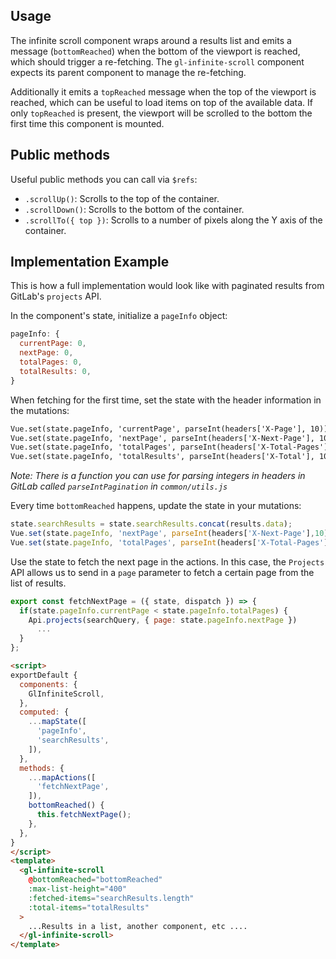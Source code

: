 ## Usage

The infinite scroll component wraps around a results list and emits a message
(`bottomReached`) when the bottom of the viewport is reached, which should trigger
a re-fetching. The `gl-infinite-scroll` component expects its parent component to
manage the re-fetching.

Additionally it emits a `topReached` message when the top of the viewport is reached, which
can be useful to load items on top of the available data. If only `topReached` is present, the
viewport will be scrolled to the bottom the first time this component is mounted.

## Public methods

Useful public methods you can call via `$refs`:

- `.scrollUp()`: Scrolls to the top of the container.
- `.scrollDown()`: Scrolls to the bottom of the container.
- `.scrollTo({ top })`: Scrolls to a number of pixels along the Y axis of the container.

## Implementation Example

This is how a full implementation would look like with paginated results from GitLab's
`projects` API.

In the component's state, initialize a `pageInfo` object:

```js
pageInfo: {
  currentPage: 0,
  nextPage: 0,
  totalPages: 0,
  totalResults: 0,
}
```

When fetching for the first time, set the state with the header
information in the mutations:

```html
Vue.set(state.pageInfo, 'currentPage', parseInt(headers['X-Page'], 10));
Vue.set(state.pageInfo, 'nextPage', parseInt(headers['X-Next-Page'], 10));
Vue.set(state.pageInfo, 'totalPages', parseInt(headers['X-Total-Pages'], 10));
Vue.set(state.pageInfo, 'totalResults', parseInt(headers['X-Total'], 10));
```

_Note: There is a function you can use for parsing integers in headers in
GitLab called `parseIntPagination` in `common/utils.js`_

Every time `bottomReached` happens, update the state in your mutations:

```js
state.searchResults = state.searchResults.concat(results.data);
Vue.set(state.pageInfo, 'nextPage', parseInt(headers['X-Next-Page'],10));
Vue.set(state.pageInfo, 'totalPages', parseInt(headers['X-Total-Pages'],10));
```

Use the state to fetch the next page in the actions. In this case, the `Projects`
API allows us to send in a `page` parameter to fetch a certain page from the
list of results.

```js
export const fetchNextPage = ({ state, dispatch }) => {
  if(state.pageInfo.currentPage < state.pageInfo.totalPages) {
    Api.projects(searchQuery, { page: state.pageInfo.nextPage })
      ...
  }
};
```

```html
<script>
exportDefault {
  components: {
    GlInfiniteScroll,
  },
  computed: {
    ...mapState([
      'pageInfo',
      'searchResults',
    ]),
  },
  methods: {
    ...mapActions([
      'fetchNextPage',
    ]),
    bottomReached() {
      this.fetchNextPage();
    },
  },
}
</script>
<template>
  <gl-infinite-scroll
    @bottomReached="bottomReached"
    :max-list-height="400"
    :fetched-items="searchResults.length"
    :total-items="totalResults"
  >
    ...Results in a list, another component, etc ....
  </gl-infinite-scroll>
</template>
```
